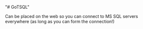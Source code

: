 "# GoTSQL" 

Can be placed on the web so you can connect to MS SQL servers everywhere (as long as you can form the connection!)
